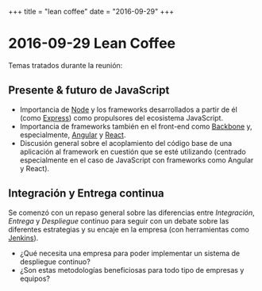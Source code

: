 +++
title = "lean coffee"
date = "2016-09-29"
+++

# 2016-09-29 Lean Coffee

Temas tratados durante la reunión:

## Presente & futuro de JavaScript

* Importancia de [Node](https://nodejs.org/en/) y los frameworks desarrollados a partir de él (como [Express](http://expressjs.com/)) como propulsores del ecosistema JavaScript.
* Importancia de frameworks también en el front-end como [Backbone](http://backbonejs.org/) y, especialmente, [Angular](https://angularjs.org/) y [React](https://facebook.github.io/react/).
* Discusión general sobre el acoplamiento del código base de una aplicación al framework en cuestión que se esté utilizando (centrado especialmente en el caso de JavaScript con frameworks como Angular y React).

## Integración y Entrega continua

Se comenzó con un repaso general sobre las diferencias entre *Integración*, *Entrega* y *Despliegue* continuo para seguir con un debate sobre las diferentes estrategias y su encaje en la empresa (con herramientas como [Jenkins](https://jenkins.io/)).

* ¿Qué necesita una empresa para poder implementar un sistema de despliegue continuo?
* ¿Son estas metodologías beneficiosas para todo tipo de empresas y equipos?
